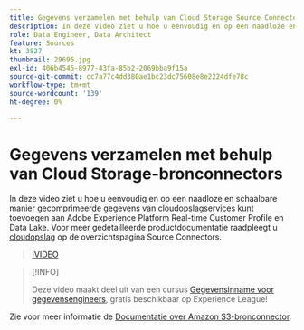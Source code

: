 ```yaml
---
title: Gegevens verzamelen met behulp van Cloud Storage Source Connectors
description: In deze video ziet u hoe u eenvoudig en op een naadloze en schaalbare manier gecomprimeerde gegevens van cloudopslagservices kunt toevoegen aan Adobe Experience Platform Real-time Customer Profile en Data Lake.
role: Data Engineer, Data Architect
feature: Sources
kt: 3827
thumbnail: 29695.jpg
exl-id: 406b4545-8977-43fa-85b2-2069bba9f15a
source-git-commit: cc7a77c4dd380ae1bc23dc75608e8e2224dfe78c
workflow-type: tm+mt
source-wordcount: '139'
ht-degree: 0%

---
```


# Gegevens verzamelen met behulp van Cloud Storage-bronconnectors

In deze video ziet u hoe u eenvoudig en op een naadloze en schaalbare manier gecomprimeerde gegevens van cloudopslagservices kunt toevoegen aan Adobe Experience Platform Real-time Customer Profile en Data Lake. Voor meer gedetailleerde productdocumentatie raadpleegt u [cloudopslag](https://experienceleague.adobe.com/docs/experience-platform/sources/home.html?lang=en#cloud-storage) op de overzichtspagina Source Connectors.

>[!VIDEO](https://video.tv.adobe.com/v/29695?quality=12&learn=on)

>[!INFO]
>
> Deze video maakt deel uit van een cursus [Gegevensinname voor gegevensengineers](https://experienceleague.adobe.com/?recommended=ExperiencePlatform-D-1-2020.1.dataingestion), gratis beschikbaar op Experience League!

Zie voor meer informatie de [Documentatie over Amazon S3-bronconnector](https://experienceleague.adobe.com/docs/experience-platform/sources/ui-tutorials/create/cloud-storage/s3.html).
